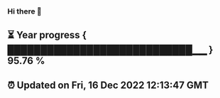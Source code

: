 ### Hi there 👋
⏳ Year progress { ████████████████████████████▁▁ } 95.76 %
---
⏰ Updated on Fri, 16 Dec 2022 12:13:47 GMT
---
